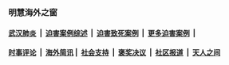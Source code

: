 
### 明慧海外之窗

####  [武汉肺炎](indexes/365.md?t=03310500) &nbsp;|&nbsp;  [迫害案例综述](indexes/328.md?t=03310500) &nbsp;|&nbsp; [迫害致死案例](indexes/277.md?t=03310500)  &nbsp;|&nbsp; [更多迫害案例](indexes/81.md?t=03310500)  &nbsp;|&nbsp; 
####  [时事评论](indexes/19.md?t=03310500) &nbsp;|&nbsp; [海外简讯](indexes/245.md?t=03310500)&nbsp;|&nbsp;  [社会支持](indexes/140.md?t=03310500) &nbsp;|&nbsp; [褒奖决议](indexes/282.md?t=03310500) &nbsp;|&nbsp; [社区报道](indexes/91.md?t=03310500)  &nbsp;|&nbsp; [天人之间](indexes/78.md?t=03310500) 

